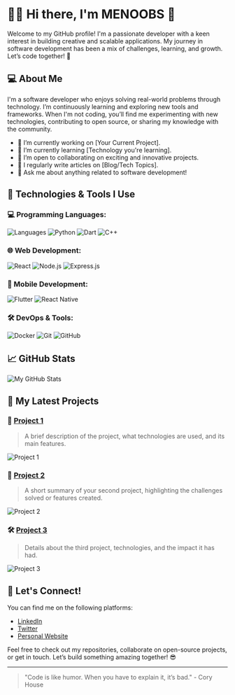 # 👨‍💻 Hi there, I'm MENOOBS 👋

Welcome to my GitHub profile! I'm a passionate developer with a keen interest in building creative and scalable applications. My journey in software development has been a mix of challenges, learning, and growth. Let’s code together! 🚀

## 💻 About Me

I'm a software developer who enjoys solving real-world problems through technology. I’m continuously learning and exploring new tools and frameworks. When I'm not coding, you’ll find me experimenting with new technologies, contributing to open source, or sharing my knowledge with the community.

- 🔭 I’m currently working on [Your Current Project].
- 🌱 I’m currently learning [Technology you're learning].
- 👯 I’m open to collaborating on exciting and innovative projects.
- 📝 I regularly write articles on [Blog/Tech Topics].
- 💬 Ask me about anything related to software development!

## 🔧 Technologies & Tools I Use

### 💻 Programming Languages:
![Languages](https://img.shields.io/badge/-JavaScript-black?style=flat&logo=javascript&logoColor=F7DF1E)
![Python](https://img.shields.io/badge/-Python-black?style=flat&logo=python&logoColor=306998)
![Dart](https://img.shields.io/badge/-Dart-black?style=flat&logo=dart&logoColor=00B4AB)
![C++](https://img.shields.io/badge/-C++-black?style=flat&logo=cplusplus&logoColor=00599C)

### 🌐 Web Development:
![React](https://img.shields.io/badge/-React-black?style=flat&logo=react&logoColor=61DAFB)
![Node.js](https://img.shields.io/badge/-Node.js-black?style=flat&logo=node.js&logoColor=339933)
![Express.js](https://img.shields.io/badge/-Express.js-black?style=flat&logo=express&logoColor=000000)

### 📱 Mobile Development:
![Flutter](https://img.shields.io/badge/-Flutter-black?style=flat&logo=flutter&logoColor=02569B)
![React Native](https://img.shields.io/badge/-React%20Native-black?style=flat&logo=react&logoColor=61DAFB)

### 🛠 DevOps & Tools:
![Docker](https://img.shields.io/badge/-Docker-black?style=flat&logo=docker&logoColor=2496ED)
![Git](https://img.shields.io/badge/-Git-black?style=flat&logo=git&logoColor=F05032)
![GitHub](https://img.shields.io/badge/-GitHub-black?style=flat&logo=github&logoColor=white)

## 📈 GitHub Stats

![My GitHub Stats](https://github-readme-stats.vercel.app/api?username=MENOOBS&show_icons=true&hide_title=true&count_private=true&hide=prs&theme=radical)

## 🧩 My Latest Projects

### 🔨 [Project 1](https://github.com/your-username/project-1)
> A brief description of the project, what technologies are used, and its main features.

![Project 1](https://via.placeholder.com/400x250?text=Project+1+Image)

### 🔧 [Project 2](https://github.com/your-username/project-2)
> A short summary of your second project, highlighting the challenges solved or features created.

![Project 2](https://via.placeholder.com/400x250?text=Project+2+Image)

### 🛠️ [Project 3](https://github.com/your-username/project-3)
> Details about the third project, technologies, and the impact it has had.

![Project 3](https://via.placeholder.com/400x250?text=Project+3+Image)

## 🌱 Let's Connect!

You can find me on the following platforms:

- [LinkedIn](https://www.linkedin.com/in/your-linkedin)
- [Twitter](https://twitter.com/your-twitter)
- [Personal Website](https://your-website.com)

Feel free to check out my repositories, collaborate on open-source projects, or get in touch. Let’s build something amazing together! 😎

---

> "Code is like humor. When you have to explain it, it’s bad." - Cory House

